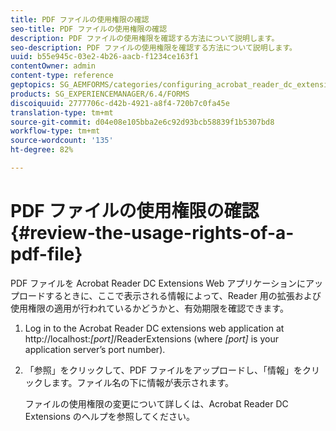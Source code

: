 ```yaml
---
title: PDF ファイルの使用権限の確認
seo-title: PDF ファイルの使用権限の確認
description: PDF ファイルの使用権限を確認する方法について説明します。
seo-description: PDF ファイルの使用権限を確認する方法について説明します。
uuid: b55e945c-03e2-4b26-aacb-f1234ce163f1
contentOwner: admin
content-type: reference
geptopics: SG_AEMFORMS/categories/configuring_acrobat_reader_dc_extensions
products: SG_EXPERIENCEMANAGER/6.4/FORMS
discoiquuid: 2777706c-d42b-4921-a8f4-720b7c0fa45e
translation-type: tm+mt
source-git-commit: d04e08e105bba2e6c92d93bcb58839f1b5307bd8
workflow-type: tm+mt
source-wordcount: '135'
ht-degree: 82%

---
```



# PDF ファイルの使用権限の確認 {#review-the-usage-rights-of-a-pdf-file}

PDF ファイルを Acrobat Reader DC Extensions Web アプリケーションにアップロードするときに、ここで表示される情報によって、Reader 用の拡張および使用権限の適用が行われているかどうかと、有効期限を確認できます。

1. Log in to the Acrobat Reader DC extensions web application at http://localhost:*[port]*/ReaderExtensions (where *[port]* is your application server’s port number).
1. 「参照」をクリックして、PDF ファイルをアップロードし、「情報」をクリックします。ファイル名の下に情報が表示されます。

   ファイルの使用権限の変更について詳しくは、Acrobat Reader DC Extensions のヘルプを参照してください。


